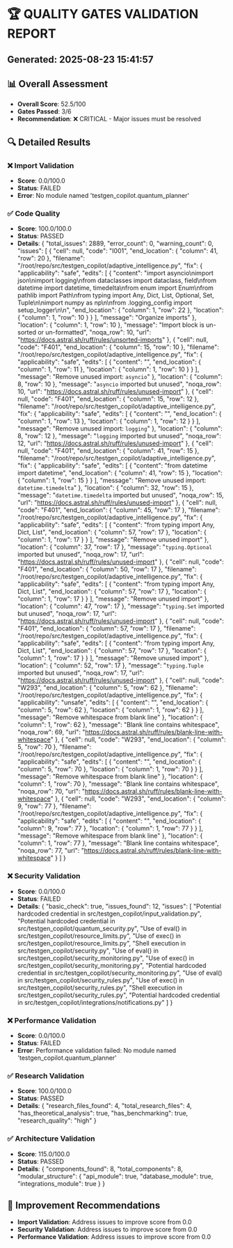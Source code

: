 
# 🏆 QUALITY GATES VALIDATION REPORT
## Generated: 2025-08-23 15:41:57

## 📊 Overall Assessment
- **Overall Score**: 52.5/100
- **Gates Passed**: 3/6 
- **Recommendation**: ❌ CRITICAL - Major issues must be resolved

## 🔍 Detailed Results

### ❌ Import Validation
- **Score**: 0.0/100.0
- **Status**: FAILED
- **Error**: No module named 'testgen_copilot.quantum_planner'

### ✅ Code Quality
- **Score**: 100.0/100.0
- **Status**: PASSED
- **Details**: {
  "total_issues": 2889,
  "error_count": 0,
  "warning_count": 0,
  "issues": [
    {
      "cell": null,
      "code": "I001",
      "end_location": {
        "column": 41,
        "row": 20
      },
      "filename": "/root/repo/src/testgen_copilot/adaptive_intelligence.py",
      "fix": {
        "applicability": "safe",
        "edits": [
          {
            "content": "import asyncio\nimport json\nimport logging\nfrom dataclasses import dataclass, field\nfrom datetime import datetime, timedelta\nfrom enum import Enum\nfrom pathlib import Path\nfrom typing import Any, Dict, List, Optional, Set, Tuple\n\nimport numpy as np\n\nfrom .logging_config import setup_logger\n\n",
            "end_location": {
              "column": 1,
              "row": 22
            },
            "location": {
              "column": 1,
              "row": 10
            }
          }
        ],
        "message": "Organize imports"
      },
      "location": {
        "column": 1,
        "row": 10
      },
      "message": "Import block is un-sorted or un-formatted",
      "noqa_row": 10,
      "url": "https://docs.astral.sh/ruff/rules/unsorted-imports"
    },
    {
      "cell": null,
      "code": "F401",
      "end_location": {
        "column": 15,
        "row": 10
      },
      "filename": "/root/repo/src/testgen_copilot/adaptive_intelligence.py",
      "fix": {
        "applicability": "safe",
        "edits": [
          {
            "content": "",
            "end_location": {
              "column": 1,
              "row": 11
            },
            "location": {
              "column": 1,
              "row": 10
            }
          }
        ],
        "message": "Remove unused import: `asyncio`"
      },
      "location": {
        "column": 8,
        "row": 10
      },
      "message": "`asyncio` imported but unused",
      "noqa_row": 10,
      "url": "https://docs.astral.sh/ruff/rules/unused-import"
    },
    {
      "cell": null,
      "code": "F401",
      "end_location": {
        "column": 15,
        "row": 12
      },
      "filename": "/root/repo/src/testgen_copilot/adaptive_intelligence.py",
      "fix": {
        "applicability": "safe",
        "edits": [
          {
            "content": "",
            "end_location": {
              "column": 1,
              "row": 13
            },
            "location": {
              "column": 1,
              "row": 12
            }
          }
        ],
        "message": "Remove unused import: `logging`"
      },
      "location": {
        "column": 8,
        "row": 12
      },
      "message": "`logging` imported but unused",
      "noqa_row": 12,
      "url": "https://docs.astral.sh/ruff/rules/unused-import"
    },
    {
      "cell": null,
      "code": "F401",
      "end_location": {
        "column": 41,
        "row": 15
      },
      "filename": "/root/repo/src/testgen_copilot/adaptive_intelligence.py",
      "fix": {
        "applicability": "safe",
        "edits": [
          {
            "content": "from datetime import datetime",
            "end_location": {
              "column": 41,
              "row": 15
            },
            "location": {
              "column": 1,
              "row": 15
            }
          }
        ],
        "message": "Remove unused import: `datetime.timedelta`"
      },
      "location": {
        "column": 32,
        "row": 15
      },
      "message": "`datetime.timedelta` imported but unused",
      "noqa_row": 15,
      "url": "https://docs.astral.sh/ruff/rules/unused-import"
    },
    {
      "cell": null,
      "code": "F401",
      "end_location": {
        "column": 45,
        "row": 17
      },
      "filename": "/root/repo/src/testgen_copilot/adaptive_intelligence.py",
      "fix": {
        "applicability": "safe",
        "edits": [
          {
            "content": "from typing import Any, Dict, List",
            "end_location": {
              "column": 57,
              "row": 17
            },
            "location": {
              "column": 1,
              "row": 17
            }
          }
        ],
        "message": "Remove unused import"
      },
      "location": {
        "column": 37,
        "row": 17
      },
      "message": "`typing.Optional` imported but unused",
      "noqa_row": 17,
      "url": "https://docs.astral.sh/ruff/rules/unused-import"
    },
    {
      "cell": null,
      "code": "F401",
      "end_location": {
        "column": 50,
        "row": 17
      },
      "filename": "/root/repo/src/testgen_copilot/adaptive_intelligence.py",
      "fix": {
        "applicability": "safe",
        "edits": [
          {
            "content": "from typing import Any, Dict, List",
            "end_location": {
              "column": 57,
              "row": 17
            },
            "location": {
              "column": 1,
              "row": 17
            }
          }
        ],
        "message": "Remove unused import"
      },
      "location": {
        "column": 47,
        "row": 17
      },
      "message": "`typing.Set` imported but unused",
      "noqa_row": 17,
      "url": "https://docs.astral.sh/ruff/rules/unused-import"
    },
    {
      "cell": null,
      "code": "F401",
      "end_location": {
        "column": 57,
        "row": 17
      },
      "filename": "/root/repo/src/testgen_copilot/adaptive_intelligence.py",
      "fix": {
        "applicability": "safe",
        "edits": [
          {
            "content": "from typing import Any, Dict, List",
            "end_location": {
              "column": 57,
              "row": 17
            },
            "location": {
              "column": 1,
              "row": 17
            }
          }
        ],
        "message": "Remove unused import"
      },
      "location": {
        "column": 52,
        "row": 17
      },
      "message": "`typing.Tuple` imported but unused",
      "noqa_row": 17,
      "url": "https://docs.astral.sh/ruff/rules/unused-import"
    },
    {
      "cell": null,
      "code": "W293",
      "end_location": {
        "column": 5,
        "row": 62
      },
      "filename": "/root/repo/src/testgen_copilot/adaptive_intelligence.py",
      "fix": {
        "applicability": "unsafe",
        "edits": [
          {
            "content": "",
            "end_location": {
              "column": 5,
              "row": 62
            },
            "location": {
              "column": 1,
              "row": 62
            }
          }
        ],
        "message": "Remove whitespace from blank line"
      },
      "location": {
        "column": 1,
        "row": 62
      },
      "message": "Blank line contains whitespace",
      "noqa_row": 69,
      "url": "https://docs.astral.sh/ruff/rules/blank-line-with-whitespace"
    },
    {
      "cell": null,
      "code": "W293",
      "end_location": {
        "column": 5,
        "row": 70
      },
      "filename": "/root/repo/src/testgen_copilot/adaptive_intelligence.py",
      "fix": {
        "applicability": "safe",
        "edits": [
          {
            "content": "",
            "end_location": {
              "column": 5,
              "row": 70
            },
            "location": {
              "column": 1,
              "row": 70
            }
          }
        ],
        "message": "Remove whitespace from blank line"
      },
      "location": {
        "column": 1,
        "row": 70
      },
      "message": "Blank line contains whitespace",
      "noqa_row": 70,
      "url": "https://docs.astral.sh/ruff/rules/blank-line-with-whitespace"
    },
    {
      "cell": null,
      "code": "W293",
      "end_location": {
        "column": 9,
        "row": 77
      },
      "filename": "/root/repo/src/testgen_copilot/adaptive_intelligence.py",
      "fix": {
        "applicability": "safe",
        "edits": [
          {
            "content": "",
            "end_location": {
              "column": 9,
              "row": 77
            },
            "location": {
              "column": 1,
              "row": 77
            }
          }
        ],
        "message": "Remove whitespace from blank line"
      },
      "location": {
        "column": 1,
        "row": 77
      },
      "message": "Blank line contains whitespace",
      "noqa_row": 77,
      "url": "https://docs.astral.sh/ruff/rules/blank-line-with-whitespace"
    }
  ]
}

### ❌ Security Validation
- **Score**: 0.0/100.0
- **Status**: FAILED
- **Details**: {
  "basic_check": true,
  "issues_found": 12,
  "issues": [
    "Potential hardcoded credential in src/testgen_copilot/input_validation.py",
    "Potential hardcoded credential in src/testgen_copilot/quantum_security.py",
    "Use of eval() in src/testgen_copilot/resource_limits.py",
    "Use of exec() in src/testgen_copilot/resource_limits.py",
    "Shell execution in src/testgen_copilot/security.py",
    "Use of eval() in src/testgen_copilot/security_monitoring.py",
    "Use of exec() in src/testgen_copilot/security_monitoring.py",
    "Potential hardcoded credential in src/testgen_copilot/security_monitoring.py",
    "Use of eval() in src/testgen_copilot/security_rules.py",
    "Use of exec() in src/testgen_copilot/security_rules.py",
    "Shell execution in src/testgen_copilot/security_rules.py",
    "Potential hardcoded credential in src/testgen_copilot/integrations/notifications.py"
  ]
}

### ❌ Performance Validation
- **Score**: 0.0/100.0
- **Status**: FAILED
- **Error**: Performance validation failed: No module named 'testgen_copilot.quantum_planner'

### ✅ Research Validation
- **Score**: 100.0/100.0
- **Status**: PASSED
- **Details**: {
  "research_files_found": 4,
  "total_research_files": 4,
  "has_theoretical_analysis": true,
  "has_benchmarking": true,
  "research_quality": "high"
}

### ✅ Architecture Validation
- **Score**: 115.0/100.0
- **Status**: PASSED
- **Details**: {
  "components_found": 8,
  "total_components": 8,
  "modular_structure": {
    "api_module": true,
    "database_module": true,
    "integrations_module": true
  }
}

## 🔧 Improvement Recommendations

- **Import Validation**: Address issues to improve score from 0.0
- **Security Validation**: Address issues to improve score from 0.0
- **Performance Validation**: Address issues to improve score from 0.0
